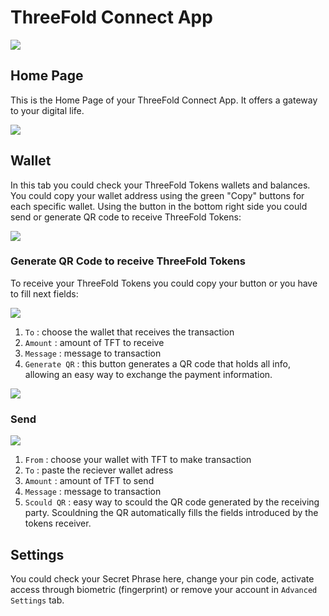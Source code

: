 <!--- original content: https://github.com/Threefoldfoundation/info_Threefold/tree/development/src/docs/token/apps_wallets --->
# ThreeFold Connect App

![](./img/3bot_intro.png)

## Home Page

This is the Home Page of your ThreeFold Connect App. It offers a gateway to your digital life. 

![](./img/3bot_home_page.png )

## Wallet

In this tab you could check your ThreeFold Tokens wallets and balances. You could copy your wallet address using the green "Copy" buttons for each specific wallet. Using the button in the bottom right side you could send or generate QR code to receive ThreeFold Tokens:

![](./img/3bot_wallet_1.png )

### Generate QR Code to receive ThreeFold Tokens

To receive your ThreeFold Tokens you could copy your button or you have to fill next fields:

![](./img/3bot_wallet_2.png)

1) `To` : choose the wallet that receives the transaction
2) `Amount` : amount of TFT to receive
3) `Message` : message to transaction
4) `Generate QR` : this button generates a QR code that holds all info, allowing an easy way to exchange the payment information. 

![](./img/3bot_wallet_3.png )

### Send


![](./img/3bot_wallet_4.png )

1) `From` : choose your wallet with TFT to make transaction
2) `To` : paste the reciever wallet adress
3) `Amount` : amount of TFT to send
4) `Message` : message to transaction
5) `Scould QR` : easy way to scould the QR code generated by the receiving party. Scouldning the QR automatically fills the fields introduced by the tokens receiver. 

## Settings
You could check your Secret Phrase here, change your pin code, activate access through biometric (fingerprint) or remove your account in `Advanced Settings` tab.

